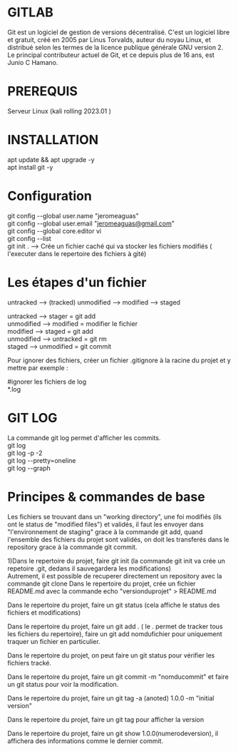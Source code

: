 
# GITLAB

Git est un logiciel de gestion de versions décentralisé. C'est un logiciel libre et gratuit, créé en 2005 par Linus Torvalds, auteur du noyau Linux, et distribué selon les termes de la licence publique générale GNU version 2. Le principal contributeur actuel de Git, et ce depuis plus de 16 ans, est Junio C Hamano.

# PREREQUIS 

Serveur Linux (kali rolling 2023.01 )

# INSTALLATION  

 apt update && apt upgrade -y  
 apt install git -y
 

# Configuration  
 
 git config --global user.name "jeromeaguas"  
 git config --global user.email "jeromeaguas@gmail.com"  
 git config --global core.editor vi  
 git config --list  
 git init .  --> Crée un fichier caché qui va stocker les fichiers modifiés ( l'executer dans le repertoire des fichiers à gité)
  
# Les étapes d'un fichier  

  

  untracked --> (tracked) unmodified --> modified --> staged
  
  untracked --> stager = git add  
  unmodified --> modified = modifier le fichier  
  modified --> staged = git add  
  unmodified --> untracked = git rm  
  staged -->  unmodified = git commit  
  
  Pour ignorer des fichiers, créer un fichier .gitignore à la racine du projet et y mettre par exemple :  
  
  #ignorer les fichiers de log  
  *.log
  
  
 # GIT LOG  
 
 La commande git log permet d'afficher les commits.  
 git log  
 git log -p -2  
 git log --pretty=oneline  
 git log --graph
   
  
 # Principes & commandes de base  
 
   Les fichiers se trouvant dans un "working directory", une foi modifiés (ils ont le status de "modified files") et validés, il faut les envoyer dans "l'environnement de staging" grace à la commande git add, quand l'ensemble des fichiers du projet sont validés, on doit les transferés dans le repository grace à la commande git commit.

   1)Dans le repertoire du projet, faire git init (la commande git init va crée un repetoire .git, dedans il sauvegardera les modifications)  
     Autrement, il est possible de recuperer directement un repository avec la commande git clone <url of remote repository>
   Dans le repertoire du projet, crée un fichier README.md avec la commande echo "versionduprojet" > README.md  
  
 Dans le repertoire du projet, faire un git status (cela affiche le status des fichiers et modifications)  
  
 Dans le repertoire du projet, faire un git add . ( le . permet de tracker tous les fichiers du repertoire), faire un git add nomdufichier pour uniquement traquer un fichier en particulier.  
  
 Dans le repertoire du projet, on peut faire un git status pour vérifier les fichiers tracké.  
  
 Dans le repertoire du projet, faire un git commit -m "nomducommit" et faire un git status pour voir la modification.  

 Dans le repertoire du projet, faire un git tag -a (anoted) 1.0.0 -m "initial version"  
 
 Dans le repertoire du projet, faire un git tag pour afficher la version  
 
 Dans le repertoire du projet, faire un git show 1.0.0(numerodeversion), il affichera des informations comme le dernier commit.
   
   

   
